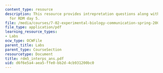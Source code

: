```yaml
---
content_type: resource
description: This resource provides intrepretation questions along with their answers
  for RDM day 5.
file: /media/courses/7-02-experimental-biology-communication-spring-2005/d6f6e5a4aea5ffe0bb2d4cb931200bc0_rdm5_interps_ans.pdf
file_type: application/pdf
learning_resource_types:
- Labs
ocw_type: OCWFile
parent_title: Labs
parent_type: CourseSection
resourcetype: Document
title: rdm5_interps_ans.pdf
uid: d6f6e5a4-aea5-ffe0-bb2d-4cb931200bc0
---
```

